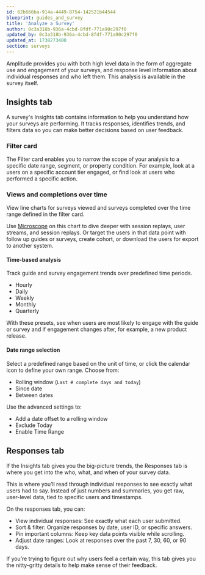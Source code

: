 ```yaml
---
id: 62b666ba-914a-4449-8754-142521b44544
blueprint: guides_and_survey
title: 'Analyze a Survey'
author: 0c3a318b-936a-4cbd-8fdf-771a90c297f0
updated_by: 0c3a318b-936a-4cbd-8fdf-771a90c297f0
updated_at: 1738273400
section: surveys
---
```

Amplitude provides you with both high level data in the form of aggregate use and engagement of your surveys, and response level information about individual responses and who left them. This analysis is available in the survey itself.

## Insights tab

A survey's Insights tab contains information to help you understand how your surveys are performing. It tracks responses, identifies trends, and filters data so you can make better decisions based on user feedback.

### Filter card

The Filter card enables you to narrow the scope of your analysis to a specific date range, segment, or property condition. For example, look at a users on a specific account tier engaged, or find look at users who performed a specific action.

### Views and completions over time

View line charts for surveys viewed and surveys completed over the time range defined in the filter card.

Use [Microscope](/docs/analytics/microscope) on this chart to dive deeper with session replays, user streams, and session replays. Or target the users in that data point with follow up guides or surveys, create cohort, or download the users for export to another system.

#### Time-based analysis

Track guide and survey engagement trends over predefined time periods.

* Hourly
* Daily
* Weekly
* Monthly
* Quarterly

With these presets, see when users are most likely to engage with the guide or survey and if engagement changes after, for example, a new product release.

#### Date range selection

Select a predefined range based on the unit of time, or click the calendar icon to define your own range. Choose from:

* Rolling window (`Last # complete days and today`)
* Since date
* Between dates

Use the advanced settings to:

* Add a date offset to a rolling window
* Exclude Today
* Enable Time Range

## Responses tab

If the Insights tab gives you the big-picture trends, the Responses tab is where you get into the who, what, and when of your survey data.

This is where you’ll read through individual responses to see exactly what users had to say. Instead of just numbers and summaries, you get raw, user-level data, tied to specific users and timestamps.

On the responses tab, you can:

* View individual responses: See exactly what each user submitted.
* Sort & filter: Organize responses by date, user ID, or specific answers.
* Pin important columns: Keep key data points visible while scrolling.
* Adjust date ranges: Look at responses over the past 7, 30, 60, or 90 days.

If you’re trying to figure out why users feel a certain way, this tab gives you the nitty-gritty details to help make sense of their feedback.